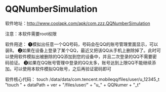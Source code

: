 # QQNumberSimulation
软件地址：http://www.coolapk.com/apk/com.zzz.QQNumberSimulation

注意：本软件需要root权限

软件用途：
❶模拟出任意一个QQ号码，号码会在QQ的账号管理里面显示，可以装B。
❷如果在设备上登录了某个QQ，最近又把该QQ从手机上删除掉了。此时可以使用软件模拟出被删除的QQ添加到您的设备中，并且二次登录的QQ不需要密码验证。
❸如果在QQ账号管理中登录的QQ太多，账号达到上限QQ不能继续添加。可以使用本软件模拟QQ账号，之后再验证密码即可

软件核心代码：
touch /data/data/com.tencent.mobileqq/files/user/u_12345_t
"touch " + dataPath + ver + "/files/user/" + "u_" + QQNumer + "_t"
